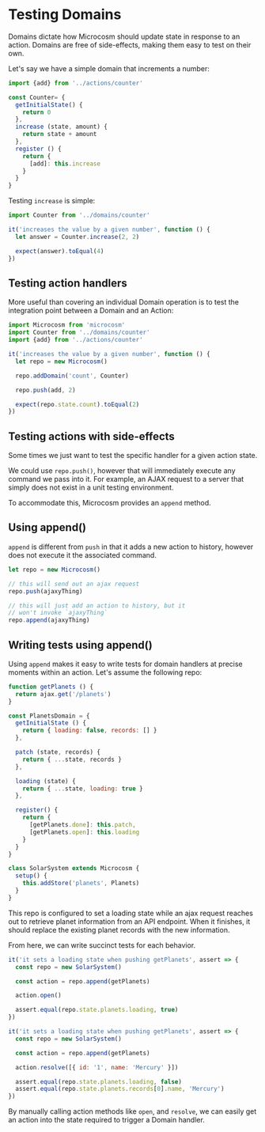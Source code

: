 # Testing Domains

Domains dictate how Microcosm should update state in response to an
action. Domains are free of side-effects, making them easy to test on
their own.

Let's say we have a simple domain that increments a number:

```javascript
import {add} from '../actions/counter'

const Counter= {
  getInitialState() {
    return 0
  },
  increase (state, amount) {
    return state + amount
  },
  register () {
    return {
      [add]: this.increase
    }
  }
}
```

Testing `increase` is simple:

```javascript
import Counter from '../domains/counter'

it('increases the value by a given number', function () {
  let answer = Counter.increase(2, 2)

  expect(answer).toEqual(4)
})
```

## Testing action handlers

More useful than covering an individual Domain operation is to test
the integration point between a Domain and an Action:

```javascript
import Microcosm from 'microcosm'
import Counter from '../domains/counter'
import {add} from '../actions/counter'

it('increases the value by a given number', function () {
  let repo = new Microcosm()

  repo.addDomain('count', Counter)

  repo.push(add, 2)

  expect(repo.state.count).toEqual(2)
})
```

## Testing actions with side-effects

Some times we just want to test the specific handler for a
given action state.

We could use `repo.push()`, however that will immediately execute any
command we pass into it. For example, an AJAX request to a server
that simply does not exist in a unit testing environment.

To accommodate this, Microcosm provides an `append` method.

## Using append()

`append` is different from `push` in that it adds a new action to
history, however does not execute it the associated command.

```javascript
let repo = new Microcosm()

// this will send out an ajax request
repo.push(ajaxyThing)

// this will just add an action to history, but it
// won't invoke `ajaxyThing`
repo.append(ajaxyThing)
```

## Writing tests using append()

Using `append` makes it easy to write tests for domain handlers at
precise moments within an action. Let's assume the following repo:

```javascript
function getPlanets () {
  return ajax.get('/planets')
}

const PlanetsDomain = {
  getInitialState () {
    return { loading: false, records: [] }
  },

  patch (state, records) {
    return { ...state, records }
  },

  loading (state) {
    return { ...state, loading: true }
  },

  register() {
    return {
      [getPlanets.done]: this.patch,
      [getPlanets.open]: this.loading
    }
  }
}

class SolarSystem extends Microcosm {
  setup() {
    this.addStore('planets', Planets)
  }
}
```

This repo is configured to set a loading state while an ajax request
reaches out to retrieve planet information from an API endpoint. When
it finishes, it should replace the existing planet records with the
new information.

From here, we can write succinct tests for each behavior.

```javascript
it('it sets a loading state when pushing getPlanets', assert => {
  const repo = new SolarSystem()

  const action = repo.append(getPlanets)

  action.open()

  assert.equal(repo.state.planets.loading, true)
})

it('it sets a loading state when pushing getPlanets', assert => {
  const repo = new SolarSystem()

  const action = repo.append(getPlanets)

  action.resolve([{ id: '1', name: 'Mercury' }])

  assert.equal(repo.state.planets.loading, false)
  assert.equal(repo.state.planets.records[0].name, 'Mercury')
})
```

By manually calling action methods like `open`, and `resolve`, we can
easily get an action into the state required to trigger a Domain handler.
